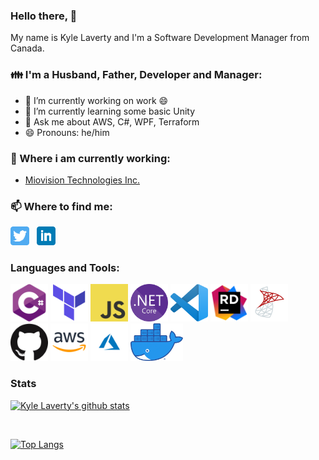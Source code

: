 ### Hello there, 👋

My name is Kyle Laverty and I'm a Software Development Manager from Canada.

### 👪 I'm a Husband, Father, Developer and Manager:
- 🔭 I’m currently working on work 😄
- 🌱 I’m currently learning some basic Unity
- 💬 Ask me about AWS, C#, WPF, Terraform
- 😄 Pronouns: he/him

### 💼 Where i am currently working:
- [Miovision Technologies Inc.](https://miovision.com/)

### 📫 Where to find me:
<p>
    <a href="https://twitter.com/k_laverty"><img height="30" src="https://github.com/kylelaverty/kylelaverty/blob/main/icon/twitter.png?raw=true"></a>&nbsp;&nbsp;
    <a href="https://www.linkedin.com/in/kylelaverty/"><img height="30" src="https://github.com/kylelaverty/kylelaverty/blob/main/icon/linkedin.png?raw=true"></a>
</p>


### Languages and Tools:
<a href="https://en.wikipedia.org/wiki/C_Sharp_(programming_language)" title="JavaScript"><img height="60" src="icon/csharp.svg"></a>
<a href="https://www.terraform.io/" title="Terraform"><img height="60" src="icon/terraform.png"></a>
<a href="https://en.wikipedia.org/wiki/JavaScript" title="JavaScript"><img height="60" src="icon/javascript.png"></a>
<a href="https://dotnet.microsoft.com/" title=".NET Core"><img height="60" src="icon/netcore.png"></a>
<a href="https://code.visualstudio.com/" title="Visual Studio Code"><img height="60" src="icon/vscode_1.35.png"></a>
<a href="https://www.jetbrains.com/rider/" title="Jet Brains Rider"><img height="60" src="icon/rider.png"></a>
<a href="https://www.microsoft.com/en-ca/sql-server" title="MS Sql Server"><img height="60" src="icon/mssql.png"></a>
<a href="https://github.com/" title="GitHub"><img height="60" src="icon/github.png"></a>
<a href="https://aws.amazon.com/" title="AWS"><img height="60" src="icon/aws.png"></a>
<a href="https://azure.microsoft.com/en-ca/" title="Azure"><img height="60" src="icon/azure.png"></a>
<a href="https://www.docker.com/" title="Docker"><img height="60" src="icon/docker.png"></a>

### Stats

[![Kyle Laverty's github stats](https://github-readme-stats.vercel.app/api?username=kylelaverty&count_private=true&show_icons=true)](https://github.com/anuraghazra/github-readme-stats)


<br/>

[![Top Langs](https://github-readme-stats.vercel.app/api/top-langs/?username=kylelaverty&count_private=true&layout=compact)](https://github.com/anuraghazra/github-readme-stats)
